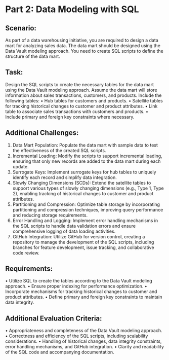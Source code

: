 # Part 2: Data Modeling with SQL

## Scenario: 
As part of a data warehousing initiative, you are required to design a data mart for analyzing sales data. The data mart should be designed using the Data Vault modeling approach. You need to create SQL scripts to define the structure of the data mart.

## Task: 
Design the SQL scripts to create the necessary tables for the data mart using the Data Vault modeling approach. Assume the data mart will store information about sales transactions, customers, and products.
Include the following tables:
•	Hub tables for customers and products.
•	Satellite tables for tracking historical changes to customer and product attributes.
•	Link table to associate sales transactions with customers and products.
•	Include primary and foreign key constraints where necessary.

## Additional Challenges:

1.	Data Mart Population: Populate the data mart with sample data to test the effectiveness of the created SQL scripts.
2.	Incremental Loading: Modify the scripts to support incremental loading, ensuring that only new records are added to the data mart during each update.
3.	Surrogate Keys: Implement surrogate keys for hub tables to uniquely identify each record and simplify data integration.
4.	Slowly Changing Dimensions (SCDs): Extend the satellite tables to support various types of slowly changing dimensions (e.g., Type 1, Type 2), enabling tracking of historical changes to customer and product attributes.
5.	Partitioning and Compression: Optimize table storage by incorporating partitioning and compression techniques, improving query performance and reducing storage requirements.
6.	Error Handling and Logging: Implement error handling mechanisms in the SQL scripts to handle data validation errors and ensure comprehensive logging of data loading activities.
7.	GitHub Integration: Utilize GitHub for version control, creating a repository to manage the development of the SQL scripts, including branches for feature development, issue tracking, and collaborative code review.
   
## Requirements:
•	Utilize SQL to create the tables according to the Data Vault modeling approach.
•	Ensure proper indexing for performance optimization.
•	Incorporate mechanisms for tracking historical changes to customer and product attributes.
•	Define primary and foreign key constraints to maintain data integrity.

## Additional Evaluation Criteria:

•	Appropriateness and completeness of the Data Vault modeling approach.
•	Correctness and efficiency of the SQL scripts, including scalability considerations.
•	Handling of historical changes, data integrity constraints, error handling mechanisms, and GitHub integration.
•	Clarity and readability of the SQL code and accompanying documentation.
